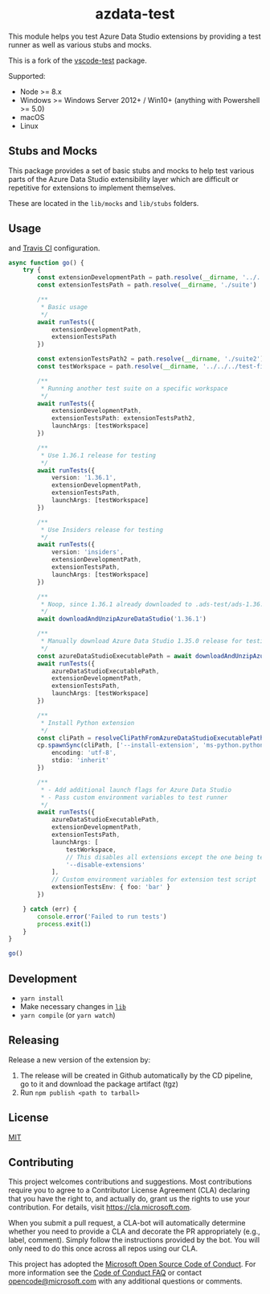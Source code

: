 <p>
  <h1 align="center">azdata-test</h1>
</p>

This module helps you test Azure Data Studio extensions by providing a test runner as well as various stubs and mocks.

This is a fork of the [vscode-test](https://github.com/microsoft/vscode-test) package.

Supported:

- Node >= 8.x
- Windows >= Windows Server 2012+ / Win10+ (anything with Powershell >= 5.0)
- macOS
- Linux

## Stubs and Mocks

This package provides a set of basic stubs and mocks to help test various parts of the Azure Data Studio extensibility layer which are difficult or repetitive for extensions to implement themselves.

These are located in the `lib/mocks` and `lib/stubs` folders.
## Usage

and [Travis CI](https://github.com/microsoft/azdata-test/blob/master/.travis.yml) configuration.

```ts
async function go() {
	try {
		const extensionDevelopmentPath = path.resolve(__dirname, '../../../')
		const extensionTestsPath = path.resolve(__dirname, './suite')

		/**
		 * Basic usage
		 */
		await runTests({
			extensionDevelopmentPath,
			extensionTestsPath
		})

		const extensionTestsPath2 = path.resolve(__dirname, './suite2')
		const testWorkspace = path.resolve(__dirname, '../../../test-fixtures/fixture1')

		/**
		 * Running another test suite on a specific workspace
		 */
		await runTests({
			extensionDevelopmentPath,
			extensionTestsPath: extensionTestsPath2,
			launchArgs: [testWorkspace]
		})

		/**
		 * Use 1.36.1 release for testing
		 */
		await runTests({
			version: '1.36.1',
			extensionDevelopmentPath,
			extensionTestsPath,
			launchArgs: [testWorkspace]
		})

		/**
		 * Use Insiders release for testing
		 */
		await runTests({
			version: 'insiders',
			extensionDevelopmentPath,
			extensionTestsPath,
			launchArgs: [testWorkspace]
		})

		/**
		 * Noop, since 1.36.1 already downloaded to .ads-test/ads-1.36.1
		 */
		await downloadAndUnzipAzureDataStudio('1.36.1')

		/**
		 * Manually download Azure Data Studio 1.35.0 release for testing.
		 */
		const azureDataStudioExecutablePath = await downloadAndUnzipAzureDataStudio('1.35.0')
		await runTests({
			azureDataStudioExecutablePath,
			extensionDevelopmentPath,
			extensionTestsPath,
			launchArgs: [testWorkspace]
		})

		/**
		 * Install Python extension
		 */
		const cliPath = resolveCliPathFromAzureDataStudioExecutablePath(azureDataStudioExecutablePath)
		cp.spawnSync(cliPath, ['--install-extension', 'ms-python.python'], {
			encoding: 'utf-8',
			stdio: 'inherit'
		})

		/**
		 * - Add additional launch flags for Azure Data Studio
		 * - Pass custom environment variables to test runner
		 */
		await runTests({
			azureDataStudioExecutablePath,
			extensionDevelopmentPath,
			extensionTestsPath,
			launchArgs: [
				testWorkspace,
				// This disables all extensions except the one being testing
				'--disable-extensions'
			],
			// Custom environment variables for extension test script
			extensionTestsEnv: { foo: 'bar' }
		})

	} catch (err) {
		console.error('Failed to run tests')
		process.exit(1)
	}
}

go()
```

## Development

- `yarn install`
- Make necessary changes in [`lib`](./lib)
- `yarn compile` (or `yarn watch`)

## Releasing

Release a new version of the extension by:

1. The release will be created in Github automatically by the CD pipeline, go to it and download the package artifact (tgz)
2. Run `npm publish <path to tarball>`

## License

[MIT](LICENSE)

## Contributing

This project welcomes contributions and suggestions. Most contributions require you to agree to a
Contributor License Agreement (CLA) declaring that you have the right to, and actually do, grant us
the rights to use your contribution. For details, visit https://cla.microsoft.com.

When you submit a pull request, a CLA-bot will automatically determine whether you need to provide
a CLA and decorate the PR appropriately (e.g., label, comment). Simply follow the instructions
provided by the bot. You will only need to do this once across all repos using our CLA.

This project has adopted the [Microsoft Open Source Code of Conduct](https://opensource.microsoft.com/codeofconduct/).
For more information see the [Code of Conduct FAQ](https://opensource.microsoft.com/codeofconduct/faq/) or
contact [opencode@microsoft.com](mailto:opencode@microsoft.com) with any additional questions or comments.

